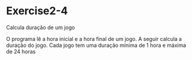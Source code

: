 # Exercise2-4
Calcula duração de um jogo

O programa lê a hora inicial e a hora final de um jogo. A seguir calcula a duração do jogo. Cada jogo tem uma duração mínima de 1 hora e máxima de 24 horas
